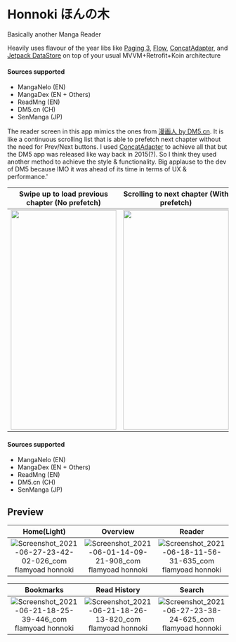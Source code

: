 # Honnoki ほんの木

Basically another Manga Reader

Heavily uses flavour of the year libs like [Paging 3](https://developer.android.com/topic/libraries/architecture/paging/v3-overview), [Flow](https://developer.android.com/kotlin/flow),  [ConcatAdapter](https://developer.android.com/reference/androidx/recyclerview/widget/ConcatAdapter), and [Jetpack DataStore](https://developer.android.com/topic/libraries/architecture/datastore) on top of your usual MVVM+Retrofit+Koin architecture

#### Sources supported
* MangaNelo (EN)
* MangaDex (EN + Others)
* ReadMng (EN)
* DM5.cn (CH)
* SenManga (JP)

The reader screen in this app mimics the ones from [漫画人 by DM5.cn](https://www.dm5.com/download/). It is like a continuous scrolling list that is able to prefetch next chapter without the need for Prev/Next buttons. I used [ConcatAdapter](https://developer.android.com/reference/androidx/recyclerview/widget/ConcatAdapter) to achieve all that but the DM5 app was released like way back in 2015(?). So I think they used another method to achieve the style & functionality. Big applause to the dev of DM5 because IMO it was ahead of its time in terms of UX & performance.'

| Swipe up to load previous chapter (No prefetch) | Scrolling to next chapter (With prefetch) |
| :---------------------------------------------: |:-----------------------------------------:|
|<img src="https://user-images.githubusercontent.com/35066207/123552300-20d15780-d7a8-11eb-92a6-b3ab1bcb0cf2.gif" width="240" height="500"/>|<img src="https://user-images.githubusercontent.com/35066207/123552303-22028480-d7a8-11eb-95f9-d9432a1620d2.gif" width="240" height="500"/>

#### Sources supported
* MangaNelo (EN)
* MangaDex (EN + Others)
* ReadMng (EN)
* DM5.cn (CH)
* SenManga (JP)

## Preview

| Home(Light) | Overview  | Reader
| :---------: |:---------:|:-------:
| ![Screenshot_2021-06-27-23-42-02-026_com flamyoad honnoki](https://user-images.githubusercontent.com/35066207/123550760-aac9f200-d7a1-11eb-9904-3b086418aec1.jpg)| ![Screenshot_2021-06-01-14-09-21-908_com flamyoad honnoki](https://user-images.githubusercontent.com/35066207/120275270-a403a880-c2e3-11eb-9fa3-b97123c1b16f.jpg)| ![Screenshot_2021-06-18-11-56-31-635_com flamyoad honnoki](https://user-images.githubusercontent.com/35066207/123550967-4ce9da00-d7a2-11eb-8268-31729fba431d.jpg)

| Bookmarks | Read History | Search
| :-------: |:------------:|:-------:
|![Screenshot_2021-06-21-18-25-39-446_com flamyoad honnoki](https://user-images.githubusercontent.com/35066207/123550852-ff6d6d00-d7a1-11eb-9c60-9b4364f5aebd.jpg) | ![Screenshot_2021-06-21-18-26-13-820_com flamyoad honnoki](https://user-images.githubusercontent.com/35066207/123550904-1f9d2c00-d7a2-11eb-8485-a2ed039d2ad7.jpg) | ![Screenshot_2021-06-27-23-38-24-625_com flamyoad honnoki](https://user-images.githubusercontent.com/35066207/123550956-42c7db80-d7a2-11eb-959f-e0ff6eedd35f.jpg)


